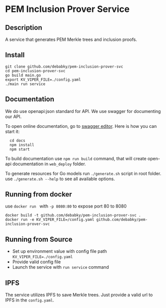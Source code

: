 # PEM Inclusion Prover Service

## Description

A service that generates PEM Merkle trees and inclusion proofs.

## Install

  ```
  git clone github.com/debabky/pem-inclusion-prover-svc
  cd pem-inclusion-prover-svc
  go build main.go
  export KV_VIPER_FILE=./config.yaml
  ./main run service
  ```

## Documentation

We do use openapi:json standard for API. We use swagger for documenting our API.

To open online documentation, go to [swagger editor](http://localhost:8080/swagger-editor/). Here is how you can start it:
```
  cd docs
  npm install
  npm start
```
To build documentation use `npm run build` command,
that will create open-api documentation in `web_deploy` folder.

To generate resources for Go models run `./generate.sh` script in root folder.
use `./generate.sh --help` to see all available options.

## Running from docker 
  
use `docker run ` with `-p 8080:80` to expose port 80 to 8080

  ```
  docker build -t github.com/debabky/pem-inclusion-prover-svc .
  docker run -e KV_VIPER_FILE=/config.yaml github.com/debabky/pem-inclusion-prover-svc
  ```

## Running from Source

* Set up environment value with config file path `KV_VIPER_FILE=./config.yaml`
* Provide valid config file
* Launch the service with `run service` command

## IPFS

The service utilizes IPFS to save Merkle trees. Just provide a valid url to IPFS in the `config.yaml`.
